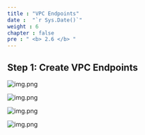 ```yaml
---
title : "VPC Endpoints"
date :  "`r Sys.Date()`" 
weight : 6
chapter : false
pre : " <b> 2.6 </b> "
---
```

## Step 1: Create VPC Endpoints

![img.png](/images/2.fundamentals/2.6/img.png)

![img.png](/images/2.fundamentals/2.6/img_1.png)

![img.png](/images/2.fundamentals/2.6/img_2.png)

![img.png](/images/2.fundamentals/2.6/img_3.png)

